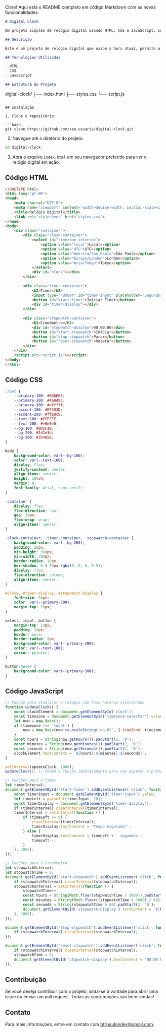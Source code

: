 
Claro! Aqui está o README completo em código Markdown com as novas funcionalidades:

```markdown
# Digital Clock

Um projeto simples de relógio digital usando HTML, CSS e JavaScript, com opções adicionais de seleção de fuso horário, cronômetro e timer.

## Descrição

Este é um projeto de relógio digital que exibe a hora atual, permite a seleção de diferentes fusos horários, inclui um cronômetro e um timer. O relógio é estilizado usando variáveis de cores personalizadas e está centralizado na página.

## Tecnologias Utilizadas

- HTML
- CSS
- JavaScript

## Estrutura do Projeto

```
digital-clock/
├── index.html
├── styles.css
└── script.js
```

## Instalação

1. Clone o repositório:

```bash
git clone https://github.com/seu-usuario/digital-clock.git
```

2. Navegue até o diretório do projeto:

```bash
cd digital-clock
```

3. Abra o arquivo `index.html` em seu navegador preferido para ver o relógio digital em ação.

## Código HTML

```html
<!DOCTYPE html>
<html lang="pt-BR">
<head>
    <meta charset="UTF-8">
    <meta name="viewport" content="width=device-width, initial-scale=1.0">
    <title>Relógio Digital</title>
    <link rel="stylesheet" href="styles.css">
</head>
<body>
    <div class="container">
        <div class="clock-container">
            <select id="timezone-selector">
                <option value="local">Local</option>
                <option value="UTC">UTC</option>
                <option value="America/Sao_Paulo">São Paulo</option>
                <option value="Europe/London">London</option>
                <option value="Asia/Tokyo">Tokyo</option>
            </select>
            <div id="clock"></div>
        </div>
        
        <div class="timer-container">
            <h2>Timer</h2>
            <input type="number" id="timer-input" placeholder="Segundos">
            <button id="start-timer">Iniciar Timer</button>
            <div id="timer-display"></div>
        </div>
        
        <div class="stopwatch-container">
            <h2>Cronômetro</h2>
            <div id="stopwatch-display">00:00:00</div>
            <button id="start-stopwatch">Iniciar</button>
            <button id="stop-stopwatch">Parar</button>
            <button id="reset-stopwatch">Resetar</button>
        </div>
    </div>
    <script src="script.js"></script>
</body>
</html>
```

## Código CSS

```css
:root {
    --primary-100: #0D6E6E;
    --primary-200: #4a9d9c;
    --primary-300: #afffff;
    --accent-100: #FF3D3D;
    --accent-200: #ffe0c8;
    --text-100: #FFFFFF;
    --text-200: #e0e0e0;
    --bg-100: #0D1F2D;
    --bg-200: #1d2e3d;
    --bg-300: #354656;
}

body {
    background-color: var(--bg-100);
    color: var(--text-100);
    display: flex;
    justify-content: center;
    align-items: center;
    height: 100vh;
    margin: 0;
    font-family: Arial, sans-serif;
}

.container {
    display: flex;
    flex-direction: row;
    gap: 20px;
    flex-wrap: wrap;
    align-items: center;
}

.clock-container, .timer-container, .stopwatch-container {
    background-color: var(--bg-200);
    padding: 20px;
    min-height: 300px;
    min-width: 300px;
    border-radius: 10px;
    box-shadow: 0 0 10px rgba(0, 0, 0, 0.5);
    display: flex;
    flex-direction: column;
    align-items: center;
}

#clock, #timer-display, #stopwatch-display {
    font-size: 48px;
    color: var(--primary-300);
    margin-top: 10px;
}

select, input, button {
    margin-top: 10px;
    padding: 10px;
    border: none;
    border-radius: 5px;
    background-color: var(--primary-200);
    color: var(--text-100);
    cursor: pointer;
}

button:hover {
    background-color: var(--primary-300);
}


```

## Código JavaScript

```javascript
// Função para atualizar o relógio com fuso horário selecionado
function updateClock() {
    const clockElement = document.getElementById('clock');
    const timezone = document.getElementById('timezone-selector').value;
    let now = new Date();
    if (timezone !== 'local') {
        now = new Date(now.toLocaleString('en-US', { timeZone: timezone }));
    }
    const hours = String(now.getHours()).padStart(2, '0');
    const minutes = String(now.getMinutes()).padStart(2, '0');
    const seconds = String(now.getSeconds()).padStart(2, '0');
    clockElement.textContent = `${hours}:${minutes}:${seconds}`;
}

setInterval(updateClock, 1000);
updateClock(); // Chama a função imediatamente para não esperar o primeiro intervalo

// Funções para o Timer
let timerInterval;
document.getElementById('start-timer').addEventListener('click', function () {
    const timerInput = document.getElementById('timer-input').value;
    let timeLeft = parseInt(timerInput, 10);
    const timerDisplay = document.getElementById('timer-display');
    if (timerInterval) clearInterval(timerInterval);
    timerInterval = setInterval(function () {
        if (timeLeft <= 0) {
            clearInterval(timerInterval);
            timerDisplay.textContent = 'Tempo esgotado!';
        } else {
            timerDisplay.textContent = timeLeft + ' segundos';
            timeLeft--;
        }
    }, 1000);
});

// Funções para o Cronômetro
let stopwatchInterval;
let stopwatchTime = 0;
document.getElementById('start-stopwatch').addEventListener('click', function () {
    if (stopwatchInterval) clearInterval(stopwatchInterval);
    stopwatchInterval = setInterval(function () {
        stopwatchTime++;
        const hours = String(Math.floor(stopwatchTime / 3600)).padStart(2, '0');
        const minutes = String(Math.floor((stopwatchTime % 3600) / 60)).padStart(2, '0');
        const seconds = String(stopwatchTime % 60).padStart(2, '0');
        document.getElementById('stopwatch-display').textContent = `${hours}:${minutes}:${seconds}`;
    }, 1000);
});

document.getElementById('stop-stopwatch').addEventListener('click', function () {
    if (stopwatchInterval) clearInterval(stopwatchInterval);
});

document.getElementById('reset-stopwatch').addEventListener('click', function () {
    if (stopwatchInterval) clearInterval(stopwatchInterval);
    stopwatchTime = 0;
    document.getElementById('stopwatch-display').textContent = '00:00:00';
});
```

## Contribuição

Se você deseja contribuir com o projeto, sinta-se à vontade para abrir uma issue ou enviar um pull request. Todas as contribuições são bem-vindas!

## Contato

Para mais informações, entre em contato com [bfrpaulondev@gmail.com](mailto:bfrpaulondev@gmail.com).
